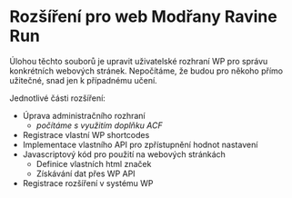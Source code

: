# Rozšíření pro web Modřany Ravine Run

Úlohou těchto souborů je upravit uživatelské rozhraní WP pro správu konkrétních webových stránek. Nepočítáme, že budou pro někoho přímo užitečné, snad jen k případnému učení.

Jednotlivé části rozšíření:

  * Úprava administračního rozhraní
    * *počítáme s využitím doplňku ACF*
  * Registrace vlastní WP shortcodes
  * Implementace vlastního API pro zpřístupnění hodnot nastavení
  * Javascriptový kód pro použití na webových stránkách
    * Definice vlastních html značek
    * Získávání dat přes WP API
  * Registrace rozšíření v systému WP